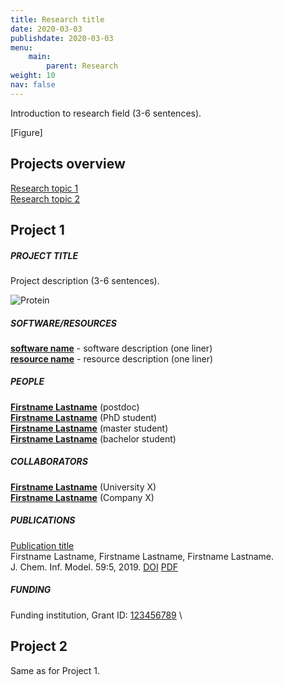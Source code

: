 ```yaml
---
title: Research title
date: 2020-03-03
publishdate: 2020-03-03
menu:
    main:
        parent: Research
weight: 10
nav: false
---
```


Introduction to research field (3-6 sentences).

[Figure]


## Projects overview 

[Research topic 1](#project-1) \
[Research topic 2](#project-2)


## Project 1

##### PROJECT TITLE

Project description (3-6 sentences).

<span class="image object">
    <img src="/images/research/teachopencadd.png" alt="Protein" />
</span>

##### SOFTWARE/RESOURCES

[**software name**](link) - software description (one liner) \
[**resource name**](link) - resource description (one liner) 

##### PEOPLE

[**Firstname Lastname**](link) (postdoc) \
[**Firstname Lastname**](link) (PhD student) \
[**Firstname Lastname**](link) (master student) \
[**Firstname Lastname**](link) (bachelor student)

##### COLLABORATORS

[**Firstname Lastname**](link) (University X) \
[**Firstname Lastname**](link) (Company X)

##### PUBLICATIONS

[Publication title](link-to-publication-page) \
Firstname Lastname, Firstname Lastname, Firstname Lastname. \
J. Chem. Inf. Model. 59:5, 2019. 
[DOI](https://pubs.acs.org/doi/10.1021/acs.jcim.8b00832) 
[PDF](https://pubs.acs.org/doi/pdf/10.1021/acs.jcim.8b00832)

##### FUNDING

Funding institution, 
Grant ID: <a href="link" target="_blank">123456789</a> \

## Project 2

Same as for Project 1.


